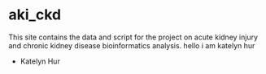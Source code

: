 # aki_ckd

This site contains the data and script for the project on acute kidney injury and chronic kidney disease bioinformatics analysis. 
hello i am katelyn hur
- Katelyn Hur
